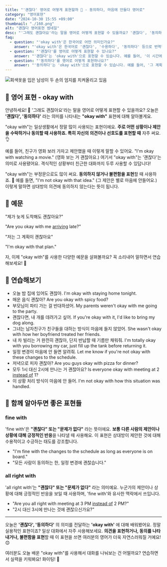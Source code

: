 ```yaml
---
title: "'괜찮다' 영어로 어떻게 표현할까 🙂 - 동의하다, 마음에 안들다 영어로"
category: "영어표현"
date: "2024-10-30 15:55 +09:00"
thumbnail: "./160.png"
alt: "괜찮다 영어표현 썸네일"
desc: "'그래도 괜찮아요'라는 말을 영어로 어떻게 표현할 수 있을까요? '괜찮다', '동의하다'라는 의미를 나타내는 'okay with' 표현에 대해 알아봅시다. 다양한 예문을 통해서 연습하고 본인의 표현으로 만들어 보세요."
faq:
  - question: "'okay with'은 한국어로 어떤 의미인가요?"
    answer: "'okay with'은 한국어로 '괜찮다', '수용하다', '동의하다' 등으로 번역될 수 있습니다. 이는 어떤 상황이나 제안에 대해 긍정적인 반응을 보일 때 사용됩니다."
  - question: "'괜찮다'를 영어로 어떻게 표현할 수 있나요?"
    answer: "'괜찮다'는 'okay with'으로 표현할 수 있습니다. 예를 들어, '이 시간에 만나는 것 괜찮아요?'는 'Are you okay with meeting at this time?'로 말할 수 있습니다."
  - question: "'동의하다'를 영어로 어떻게 표현하나요?"
    answer: "'동의하다'는 'okay with'으로 표현할 수 있습니다. 예를 들어, '그 계획에 동의해요'는 'I'm okay with that plan'으로 표현할 수 있습니다."
---
```


![회색옷을 입은 남성이 두 손의 엄지를 치켜올리고 있음](./160-1.jpg)

## 🌟 영어 표현 - okay with

안녕하세요! 👋 '그래도 괜찮아요'라는 말을 영어로 어떻게 표현할 수 있을까요? 오늘은 **'괜찮다', '동의하다'** 라는 의미를 나타내는 **"okay with"** 표현에 대해 알아볼게요.

"okay with"는 일상생활에서 정말 많이 사용되는 표현이에요. **주로 어떤 상황이나 제안을 수락하거나 동의할 때 사용하죠. 특히 자신의 의견이나 선호도를 표현할 때** 자주 써요. 👌

예를 들어, 친구가 영화 보러 가자고 제안했을 때 이렇게 말할 수 있어요. "I'm okay with watching a movie." (영화 보는 거 괜찮아요.) 여기서 "okay with"는 '괜찮다'는 의미로 사용됐어요. 격식적인 상황부터 친근한 대화까지 두루 사용할 수 있답니다!

"okay with"는 부정문으로도 많이 써요. **동의하지 않거나 불편함을 표현**할 때 사용하죠. 🤔 예를 들면, "I'm not okay with that idea." (그 제안은 별로 마음에 안들어요.) 이렇게 말하면 상대방의 의견에 동의하지 않는다는 뜻이 됩니다.

## 📖 예문

"제가 늦게 도착해도 괜찮아요?"

"Are you okay with me [arriving](/blog/in-english/403.arrive/) late?"

"저는 그 계획이 괜찮아요"

"I'm okay with that plan."

자, 이제 "okay with"를 사용한 다양한 예문을 살펴볼까요? 꼭 소리내어 말하면서 연습해보세요! 🎯

## 💬 연습해보기

<ul data-interactive-list>
  <li data-interactive-item>
    <span data-toggler>오늘 밤 집에 있어도 괜찮아.</span>
    <span data-answer>I'm okay with staying home tonight.</span>
  </li>
  <li data-interactive-item>
    <span data-toggler>매운 음식 괜찮아?</span>
    <span data-answer>Are you okay with spicy food?</span>
  </li>
  <li data-interactive-item>
    <span data-toggler>부모님이 파티 가는 걸 반대하셨어.</span>
    <span data-answer>My parents weren't okay with me going to the party.</span>
  </li>
  <li data-interactive-item>
    <span data-toggler>괜찮다면, 내 개를 데려가고 싶어.</span>
    <span data-answer>If you're okay with it, I'd like to bring my dog along.</span>
  </li>
  <li data-interactive-item>
    <span data-toggler>그녀는 남자친구가 친구들을 대하는 방식이 마음에 들지 않았어.</span>
    <span data-answer>She wasn't okay with how her boyfriend treated her friends.</span>
  </li>
  <li data-interactive-item>
    <span data-toggler>내 차 빌리는 거 완전히 괜찮아, 단지 반납할 때 기름만 채워줘.</span>
    <span data-answer>I'm totally okay with you borrowing my car, just fill up the tank before returning it.</span>
  </li>
  <li data-interactive-item>
    <span data-toggler>일정 변경이 마음에 안 들면 알려줘.</span>
    <span data-answer>Let me know if you're not okay with these changes to the schedule.</span>
  </li>
  <li data-interactive-item>
    <span data-toggler>저녁으로 피자 괜찮아?</span>
    <span data-answer>Are you guys okay with pizza for dinner?</span>
  </li>
  <li data-interactive-item>
    <span data-toggler>모두 1시 대신 2시에 만나는 거 괜찮아요?</span>
    <span data-answer>Is everyone okay with meeting at 2 <a href="/blog/in-english/169.instead-of/">instead of</a> 1?</span>
  </li>
  <li data-interactive-item>
    <span data-toggler>이 상황 처리 방식이 마음에 안 들어.</span>
    <span data-answer>I'm not okay with how this situation was handled.</span>
  </li>
</ul>

## 🤝 함께 알아두면 좋은 표현들

### fine with

'fine with'은 **"괜찮다" 또는 "문제가 없다"** 라는 뜻이에요. **보통 다른 사람의 제안이나 상황에 대해 긍정적인 반응**을 나타낼 때 사용해요. 이 표현은 상대방이 제안한 것에 대해 수용적이고 수긍하는 태도를 강조합니다.

- "I'm fine with the changes to the schedule as long as everyone is on board."
- "모든 사람이 동의하는 한, 일정 변경에 괜찮습니다."

### all right with

'all right with'는 **"괜찮다" 또는 "문제가 없다"** 라는 의미예요. 누군가의 제안이나 상황에 대해 긍정적인 반응을 보일 때 사용하며, 'fine with'와 유사한 맥락에서 쓰입니다.

- "Are you all right with meeting at 3 PM [instead of](/blog/in-english/169.instead-of/) 2 PM?"
- "2시 대신 3시에 만나는 것에 괜찮으신가요?"

---

오늘은 **'괜찮다', '동의하다'** 의 의미를 전달하는 **'okay with'** 에 대해 배워봤어요. 정말 실용적인 표현이죠? 일상 대화에서 자주 사용해보세요. **의견을 표현하거나, 동의를 나타내거나, 불편함을 표현**할 때 이 표현을 쓰면 여러분의 영어가 더욱 자연스러워질 거예요! 😊

여러분도 오늘 배운 "okay with"를 사용해서 대화를 나눠보는 건 어떨까요? 연습하면서 실력을 키워봐요! 화이팅! 💪
